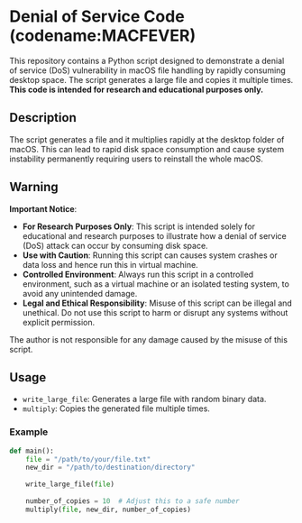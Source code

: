 # Denial of Service Code (codename:MACFEVER)

This repository contains a Python script designed to demonstrate a denial of service (DoS) vulnerability in macOS file handling by rapidly consuming desktop space. The script generates a large file and copies it multiple times. **This code is intended for research and educational purposes only.**

## Description

The script generates a file and it multiplies rapidly at the desktop folder of macOS. This can lead to rapid disk space consumption and cause system instability permanently requiring users to reinstall the whole macOS.

## Warning

**Important Notice**: 

- **For Research Purposes Only**: This script is intended solely for educational and research purposes to illustrate how a denial of service (DoS) attack can occur by consuming disk space.
- **Use with Caution**: Running this script can causes system crashes or data loss and hence run this in virtual machine.
- **Controlled Environment**: Always run this script in a controlled environment, such as a virtual machine or an isolated testing system, to avoid any unintended damage.
- **Legal and Ethical Responsibility**: Misuse of this script can be illegal and unethical. Do not use this script to harm or disrupt any systems without explicit permission.

The author is not responsible for any damage caused by the misuse of this script.

## Usage

- `write_large_file`: Generates a large file with random binary data.
- `multiply`: Copies the generated file multiple times.


### Example

```python
def main():
    file = "/path/to/your/file.txt"
    new_dir = "/path/to/destination/directory"
    
    write_large_file(file)
    
    number_of_copies = 10  # Adjust this to a safe number
    multiply(file, new_dir, number_of_copies)
